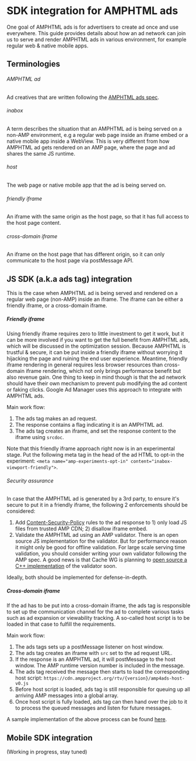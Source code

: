 <!---
Copyright 2016 The AMP HTML Authors. All Rights Reserved.

Licensed under the Apache License, Version 2.0 (the "License");
you may not use this file except in compliance with the License.
You may obtain a copy of the License at

      http://www.apache.org/licenses/LICENSE-2.0

Unless required by applicable law or agreed to in writing, software
distributed under the License is distributed on an "AS-IS" BASIS,
WITHOUT WARRANTIES OR CONDITIONS OF ANY KIND, either express or implied.
See the License for the specific language governing permissions and
limitations under the License.
-->

# SDK integration for AMPHTML ads
One goal of AMPHTML ads is for advertisers to create ad once and use 
everywhere. This guide provides details about how an ad network can 
join us to serve and render AMPHTML ads in various environment, for 
example regular web & native mobile apps.

## Terminologies

###### AMPHTML ad
Ad creatives that are written following the
 [AMPHTML ads spec](https://amp.dev/documentation/guides-and-tutorials/learn/a4a_spec).
 
###### inabox
A term describes the situation that an AMPHTML ad is being served
on a non-AMP environment, e.g a regular web page inside an iframe embed 
or a native mobile app inside a WebView. This is very different from how
 AMPHTML ad gets rendered on an AMP page, where the page and ad shares 
 the same JS runtime.

###### host
The web page or native mobile app that the ad is being served on.

###### friendly iframe
An iframe with the same origin as the host page, so that it has
full access to the host page content.

###### cross-domain iframe
An iframe on the host page that has different origin, so it can only
communicate to the host page via postMessage API.

## JS SDK (a.k.a ads tag) integration
This is the case when AMPHTML ad is being served and rendered on a
regular web page (non-AMP) inside an iframe. The iframe can be either
a friendly iframe, or a cross-domain iframe. 

##### Friendly iframe
Using friendly iframe requires zero to little investment to get it
 work, but it can be more involved if you want to get the full benefit
 from AMPHTML ads, which will be discussed in the optimization session.
  Because AMPHTML is trustful & secure, it can be put inside
 a friendly iframe without worrying it hijacking the page
and ruining the end user experience. Meantime, friendly iframe rendering
in general requires less browser resources than cross-domain iframe rendering,
which not only brings performance benefit but also revenue gain. One 
thing to keep in mind though is that the ad network should have their own 
mechanism to prevent pub
modifying the ad content or faking clicks. Google Ad Manager uses this
 approach to integrate with AMPHTML ads.

Main work flow:
1. The ads tag makes an ad request.
1. The response contains a flag indicating it is an AMPHTML ad.
1. The ads tag creates an iframe, and set the response content 
to the iframe using `srcdoc`.

Note that this friendly iframe approach right now is in an experimental
stage. Put the following meta tag in the head of the ad HTML to opt-in 
the experiment:
`<meta name="amp-experiments-opt-in" content="inabox-viewport-friendly">`.

###### Security assurance
In case that the AMPHTML ad is generated by a 3rd party, to ensure it's
secure to put it in a friendly iframe, the following 2 enforcements 
should be considered:
1. Add [Content-Security-Policy](https://developer.mozilla.org/en-US/docs/Web/HTTP/CSP)
 rules to the ad response to 1) only load JS files from trusted AMP 
 CDN; 2) disallow iframe embed.
1. Validate the AMPHTML ad using an AMP validator. There is an open 
source JS implementation for the validator. But for performance reason
it might only be good for offline validation. For large scale serving 
time validation, you should consider writing your own validator following
the AMP spec. A good news is that Cache WG is planning to [open source
a C++ implementation]( https://github.com/ampproject/wg-caching/wiki/Status-Update-July-2019#amp-validator-1
) of the validator soon.

Ideally, both should be implemented for defense-in-depth.
 
##### Cross-domain iframe
If the ad has to be put into a cross-domain iframe, the ads tag is 
responsible to set up the communication channel for the ad to complete 
various tasks such as ad expansion or viewability tracking. A so-called
host script is to be loaded in that case to fulfill the requirements.

Main work flow:
1. The ads tags sets up a postMessage listener on host window.
1. The ads tag creates an iframe with `src` set to the ad request URL.
1. If the response is an AMPHTML ad, it will postMessage to the host 
window. The AMP runtime version number is included in the message.
1. The ads tag received the message then starts to load the 
corresponding host script: 
`https://cdn.ampproject.org/rtv/{version}/amp4ads-host-v0.js`
1. Before host script is loaded, ads tag is still responsible for queuing 
up all arriving AMP messages into a global array.
1. Once host script is fully loaded, ads tag can then hand over the job to
it to process the queued messages and listen for future messages.

A sample implementation of the above process can be found [here](../../../../examples/inabox-tag-integration.js).

## Mobile SDK integration
(Working in progress, stay tuned)
